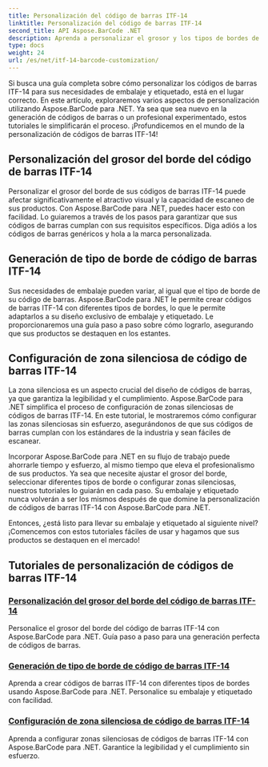 ```yaml
---
title: Personalización del código de barras ITF-14
linktitle: Personalización del código de barras ITF-14
second_title: API Aspose.BarCode .NET
description: Aprenda a personalizar el grosor y los tipos de bordes de códigos de barras ITF-14 con Aspose.BarCode para .NET. Optimice su embalaje y etiquetado sin esfuerzo.
type: docs
weight: 24
url: /es/net/itf-14-barcode-customization/
---
```

Si busca una guía completa sobre cómo personalizar los códigos de barras ITF-14 para sus necesidades de embalaje y etiquetado, está en el lugar correcto. En este artículo, exploraremos varios aspectos de personalización utilizando Aspose.BarCode para .NET. Ya sea que sea nuevo en la generación de códigos de barras o un profesional experimentado, estos tutoriales le simplificarán el proceso. ¡Profundicemos en el mundo de la personalización de códigos de barras ITF-14!

## Personalización del grosor del borde del código de barras ITF-14
Personalizar el grosor del borde de sus códigos de barras ITF-14 puede afectar significativamente el atractivo visual y la capacidad de escaneo de sus productos. Con Aspose.BarCode para .NET, puedes hacer esto con facilidad. Lo guiaremos a través de los pasos para garantizar que sus códigos de barras cumplan con sus requisitos específicos. Diga adiós a los códigos de barras genéricos y hola a la marca personalizada.

## Generación de tipo de borde de código de barras ITF-14
Sus necesidades de embalaje pueden variar, al igual que el tipo de borde de su código de barras. Aspose.BarCode para .NET le permite crear códigos de barras ITF-14 con diferentes tipos de bordes, lo que le permite adaptarlos a su diseño exclusivo de embalaje y etiquetado. Le proporcionaremos una guía paso a paso sobre cómo lograrlo, asegurando que sus productos se destaquen en los estantes.

## Configuración de zona silenciosa de código de barras ITF-14
La zona silenciosa es un aspecto crucial del diseño de códigos de barras, ya que garantiza la legibilidad y el cumplimiento. Aspose.BarCode para .NET simplifica el proceso de configuración de zonas silenciosas de códigos de barras ITF-14. En este tutorial, le mostraremos cómo configurar las zonas silenciosas sin esfuerzo, asegurándonos de que sus códigos de barras cumplan con los estándares de la industria y sean fáciles de escanear.

Incorporar Aspose.BarCode para .NET en su flujo de trabajo puede ahorrarle tiempo y esfuerzo, al mismo tiempo que eleva el profesionalismo de sus productos. Ya sea que necesite ajustar el grosor del borde, seleccionar diferentes tipos de borde o configurar zonas silenciosas, nuestros tutoriales lo guiarán en cada paso. Su embalaje y etiquetado nunca volverán a ser los mismos después de que domine la personalización de códigos de barras ITF-14 con Aspose.BarCode para .NET.

Entonces, ¿está listo para llevar su embalaje y etiquetado al siguiente nivel? ¡Comencemos con estos tutoriales fáciles de usar y hagamos que sus productos se destaquen en el mercado!
## Tutoriales de personalización de códigos de barras ITF-14
### [Personalización del grosor del borde del código de barras ITF-14](./itf-14-barcode-border-thickness-customization/)
Personalice el grosor del borde del código de barras ITF-14 con Aspose.BarCode para .NET. Guía paso a paso para una generación perfecta de códigos de barras.
### [Generación de tipo de borde de código de barras ITF-14](./itf-14-barcode-border-type-generation/)
Aprenda a crear códigos de barras ITF-14 con diferentes tipos de bordes usando Aspose.BarCode para .NET. Personalice su embalaje y etiquetado con facilidad.
### [Configuración de zona silenciosa de código de barras ITF-14](./itf-14-barcode-quiet-zone-configuration/)
Aprenda a configurar zonas silenciosas de códigos de barras ITF-14 con Aspose.BarCode para .NET. Garantice la legibilidad y el cumplimiento sin esfuerzo.